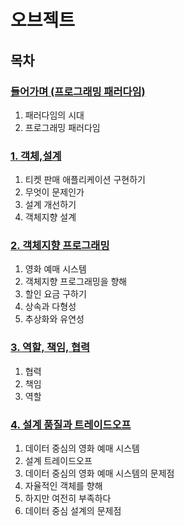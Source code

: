 # 오브젝트

## 목차

### [들어가며 (프로그래밍 패러다임)](들어가며.md)
1. 패러다임의 시대
2. 프로그래밍 패러다임


### [1. 객체,설계](01.객체_설계.md)
1. 티켓 판매 애플리케이션 구현하기
2. 무엇이 문제인가
3. 설계 개선하기
4. 객체지향 설계

### [2. 객체지향 프로그래밍](02.객체지향_프로그래밍.md)
1. 영화 예매 시스템
2. 객체지향 프로그래밍을 향해
3. 할인 요금 구하기
4. 상속과 다형성
5. 추상화와 유연성

### [3. 역할, 책임, 협력](03.역할,책임,협력.md)
1. 협력
2. 책임
3. 역할

### [4. 설계 품질과 트레이드오프](04.설계_품질과_트레이드오프.md)
1. 데이터 중심의 영화 예매 시스템
2. 설계 트레이드오프
3. 데이터 중심의 영화 예매 시스템의 문제점
4. 자율적인 객체를 향해
5. 하지만 여전히 부족하다
6. 데이터 중심 설계의 문제점
